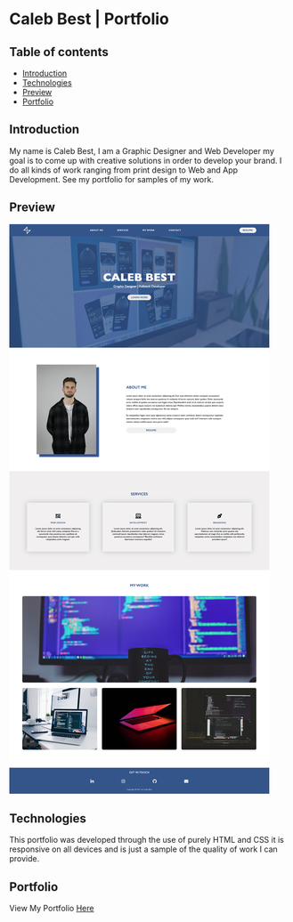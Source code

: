 # Caleb Best | Portfolio #



## Table of contents
* [Introduction](#Introduction)
* [Technologies](#Technologies)
* [Preview](#Preview)
* [Portfolio](#Portfolio)

## Introduction ##
My name is Caleb Best, I am a Graphic Designer and Web Developer my goal is to come up with creative solutions in order to develop your brand. I do all kinds of work ranging from print design to Web and App Development.
See my portfolio for samples of my work.
## Preview ##

![my screenshot](assets/images/screencapture-file-Users-calebbest-Desktop-best-portfolio-index-html-2021-03-04-22_27_50.png)

## Technologies ##
This portfolio was developed through the use of purely HTML and CSS it is responsive on all devices and is just a sample of the quality of work I can provide.




## Portfolio ##
View My Portfolio [Here](https://caleb-best.github.io/best_portfolio/)


